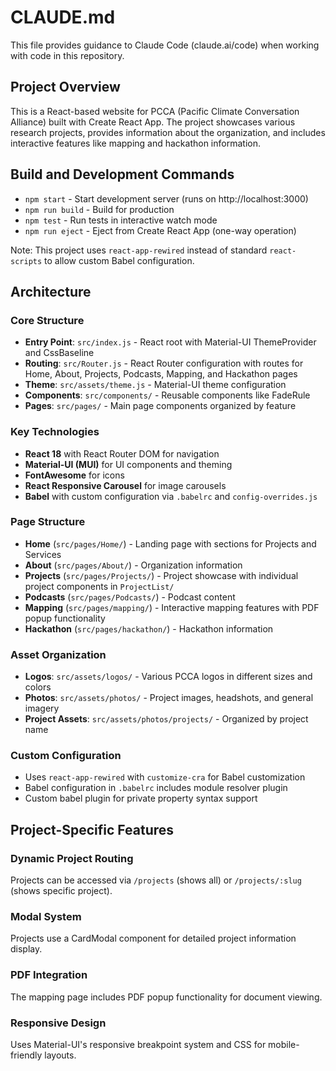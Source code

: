 # CLAUDE.md

This file provides guidance to Claude Code (claude.ai/code) when working with code in this repository.

## Project Overview

This is a React-based website for PCCA (Pacific Climate Conversation Alliance) built with Create React App. The project showcases various research projects, provides information about the organization, and includes interactive features like mapping and hackathon information.

## Build and Development Commands

- `npm start` - Start development server (runs on http://localhost:3000)
- `npm run build` - Build for production
- `npm test` - Run tests in interactive watch mode
- `npm run eject` - Eject from Create React App (one-way operation)

Note: This project uses `react-app-rewired` instead of standard `react-scripts` to allow custom Babel configuration.

## Architecture

### Core Structure
- **Entry Point**: `src/index.js` - React root with Material-UI ThemeProvider and CssBaseline
- **Routing**: `src/Router.js` - React Router configuration with routes for Home, About, Projects, Podcasts, Mapping, and Hackathon pages
- **Theme**: `src/assets/theme.js` - Material-UI theme configuration
- **Components**: `src/components/` - Reusable components like FadeRule
- **Pages**: `src/pages/` - Main page components organized by feature

### Key Technologies
- **React 18** with React Router DOM for navigation
- **Material-UI (MUI)** for UI components and theming
- **FontAwesome** for icons
- **React Responsive Carousel** for image carousels
- **Babel** with custom configuration via `.babelrc` and `config-overrides.js`

### Page Structure
- **Home** (`src/pages/Home/`) - Landing page with sections for Projects and Services
- **About** (`src/pages/About/`) - Organization information
- **Projects** (`src/pages/Projects/`) - Project showcase with individual project components in `ProjectList/`
- **Podcasts** (`src/pages/Podcasts/`) - Podcast content
- **Mapping** (`src/pages/mapping/`) - Interactive mapping features with PDF popup functionality
- **Hackathon** (`src/pages/hackathon/`) - Hackathon information

### Asset Organization
- **Logos**: `src/assets/logos/` - Various PCCA logos in different sizes and colors
- **Photos**: `src/assets/photos/` - Project images, headshots, and general imagery
- **Project Assets**: `src/assets/photos/projects/` - Organized by project name

### Custom Configuration
- Uses `react-app-rewired` with `customize-cra` for Babel customization
- Babel configuration in `.babelrc` includes module resolver plugin
- Custom babel plugin for private property syntax support

## Project-Specific Features

### Dynamic Project Routing
Projects can be accessed via `/projects` (shows all) or `/projects/:slug` (shows specific project).

### Modal System
Projects use a CardModal component for detailed project information display.

### PDF Integration
The mapping page includes PDF popup functionality for document viewing.

### Responsive Design
Uses Material-UI's responsive breakpoint system and CSS for mobile-friendly layouts.